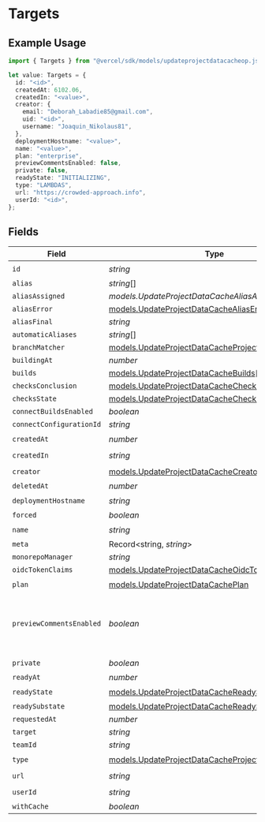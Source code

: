 # Targets

## Example Usage

```typescript
import { Targets } from "@vercel/sdk/models/updateprojectdatacacheop.js";

let value: Targets = {
  id: "<id>",
  createdAt: 6102.06,
  createdIn: "<value>",
  creator: {
    email: "Deborah_Labadie85@gmail.com",
    uid: "<id>",
    username: "Joaquin_Nikolaus81",
  },
  deploymentHostname: "<value>",
  name: "<value>",
  plan: "enterprise",
  previewCommentsEnabled: false,
  private: false,
  readyState: "INITIALIZING",
  type: "LAMBDAS",
  url: "https://crowded-approach.info",
  userId: "<id>",
};
```

## Fields

| Field                                                                                                          | Type                                                                                                           | Required                                                                                                       | Description                                                                                                    | Example                                                                                                        |
| -------------------------------------------------------------------------------------------------------------- | -------------------------------------------------------------------------------------------------------------- | -------------------------------------------------------------------------------------------------------------- | -------------------------------------------------------------------------------------------------------------- | -------------------------------------------------------------------------------------------------------------- |
| `id`                                                                                                           | *string*                                                                                                       | :heavy_check_mark:                                                                                             | N/A                                                                                                            |                                                                                                                |
| `alias`                                                                                                        | *string*[]                                                                                                     | :heavy_minus_sign:                                                                                             | N/A                                                                                                            |                                                                                                                |
| `aliasAssigned`                                                                                                | *models.UpdateProjectDataCacheAliasAssigned*                                                                   | :heavy_minus_sign:                                                                                             | N/A                                                                                                            |                                                                                                                |
| `aliasError`                                                                                                   | [models.UpdateProjectDataCacheAliasError](../models/updateprojectdatacachealiaserror.md)                       | :heavy_minus_sign:                                                                                             | N/A                                                                                                            |                                                                                                                |
| `aliasFinal`                                                                                                   | *string*                                                                                                       | :heavy_minus_sign:                                                                                             | N/A                                                                                                            |                                                                                                                |
| `automaticAliases`                                                                                             | *string*[]                                                                                                     | :heavy_minus_sign:                                                                                             | N/A                                                                                                            |                                                                                                                |
| `branchMatcher`                                                                                                | [models.UpdateProjectDataCacheProjectsBranchMatcher](../models/updateprojectdatacacheprojectsbranchmatcher.md) | :heavy_minus_sign:                                                                                             | N/A                                                                                                            |                                                                                                                |
| `buildingAt`                                                                                                   | *number*                                                                                                       | :heavy_minus_sign:                                                                                             | N/A                                                                                                            |                                                                                                                |
| `builds`                                                                                                       | [models.UpdateProjectDataCacheBuilds](../models/updateprojectdatacachebuilds.md)[]                             | :heavy_minus_sign:                                                                                             | N/A                                                                                                            |                                                                                                                |
| `checksConclusion`                                                                                             | [models.UpdateProjectDataCacheChecksConclusion](../models/updateprojectdatacachechecksconclusion.md)           | :heavy_minus_sign:                                                                                             | N/A                                                                                                            |                                                                                                                |
| `checksState`                                                                                                  | [models.UpdateProjectDataCacheChecksState](../models/updateprojectdatacachechecksstate.md)                     | :heavy_minus_sign:                                                                                             | N/A                                                                                                            |                                                                                                                |
| `connectBuildsEnabled`                                                                                         | *boolean*                                                                                                      | :heavy_minus_sign:                                                                                             | N/A                                                                                                            |                                                                                                                |
| `connectConfigurationId`                                                                                       | *string*                                                                                                       | :heavy_minus_sign:                                                                                             | N/A                                                                                                            |                                                                                                                |
| `createdAt`                                                                                                    | *number*                                                                                                       | :heavy_check_mark:                                                                                             | N/A                                                                                                            |                                                                                                                |
| `createdIn`                                                                                                    | *string*                                                                                                       | :heavy_check_mark:                                                                                             | N/A                                                                                                            |                                                                                                                |
| `creator`                                                                                                      | [models.UpdateProjectDataCacheCreator](../models/updateprojectdatacachecreator.md)                             | :heavy_check_mark:                                                                                             | N/A                                                                                                            |                                                                                                                |
| `deletedAt`                                                                                                    | *number*                                                                                                       | :heavy_minus_sign:                                                                                             | N/A                                                                                                            |                                                                                                                |
| `deploymentHostname`                                                                                           | *string*                                                                                                       | :heavy_check_mark:                                                                                             | N/A                                                                                                            |                                                                                                                |
| `forced`                                                                                                       | *boolean*                                                                                                      | :heavy_minus_sign:                                                                                             | N/A                                                                                                            |                                                                                                                |
| `name`                                                                                                         | *string*                                                                                                       | :heavy_check_mark:                                                                                             | N/A                                                                                                            |                                                                                                                |
| `meta`                                                                                                         | Record<string, *string*>                                                                                       | :heavy_minus_sign:                                                                                             | N/A                                                                                                            |                                                                                                                |
| `monorepoManager`                                                                                              | *string*                                                                                                       | :heavy_minus_sign:                                                                                             | N/A                                                                                                            |                                                                                                                |
| `oidcTokenClaims`                                                                                              | [models.UpdateProjectDataCacheOidcTokenClaims](../models/updateprojectdatacacheoidctokenclaims.md)             | :heavy_minus_sign:                                                                                             | N/A                                                                                                            |                                                                                                                |
| `plan`                                                                                                         | [models.UpdateProjectDataCachePlan](../models/updateprojectdatacacheplan.md)                                   | :heavy_check_mark:                                                                                             | N/A                                                                                                            |                                                                                                                |
| `previewCommentsEnabled`                                                                                       | *boolean*                                                                                                      | :heavy_minus_sign:                                                                                             | Whether or not preview comments are enabled for the deployment                                                 | false                                                                                                          |
| `private`                                                                                                      | *boolean*                                                                                                      | :heavy_check_mark:                                                                                             | N/A                                                                                                            |                                                                                                                |
| `readyAt`                                                                                                      | *number*                                                                                                       | :heavy_minus_sign:                                                                                             | N/A                                                                                                            |                                                                                                                |
| `readyState`                                                                                                   | [models.UpdateProjectDataCacheReadyState](../models/updateprojectdatacachereadystate.md)                       | :heavy_check_mark:                                                                                             | N/A                                                                                                            |                                                                                                                |
| `readySubstate`                                                                                                | [models.UpdateProjectDataCacheReadySubstate](../models/updateprojectdatacachereadysubstate.md)                 | :heavy_minus_sign:                                                                                             | N/A                                                                                                            |                                                                                                                |
| `requestedAt`                                                                                                  | *number*                                                                                                       | :heavy_minus_sign:                                                                                             | N/A                                                                                                            |                                                                                                                |
| `target`                                                                                                       | *string*                                                                                                       | :heavy_minus_sign:                                                                                             | N/A                                                                                                            |                                                                                                                |
| `teamId`                                                                                                       | *string*                                                                                                       | :heavy_minus_sign:                                                                                             | N/A                                                                                                            |                                                                                                                |
| `type`                                                                                                         | [models.UpdateProjectDataCacheProjectsResponseType](../models/updateprojectdatacacheprojectsresponsetype.md)   | :heavy_check_mark:                                                                                             | N/A                                                                                                            |                                                                                                                |
| `url`                                                                                                          | *string*                                                                                                       | :heavy_check_mark:                                                                                             | N/A                                                                                                            |                                                                                                                |
| `userId`                                                                                                       | *string*                                                                                                       | :heavy_check_mark:                                                                                             | N/A                                                                                                            |                                                                                                                |
| `withCache`                                                                                                    | *boolean*                                                                                                      | :heavy_minus_sign:                                                                                             | N/A                                                                                                            |                                                                                                                |